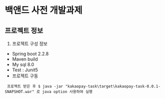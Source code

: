 # 백앤드 사전 개발과제

## 프로젝트 정보

1. 프로젝트 구성 정보
  + Spring boot 2.2.8
  + Maven build
  + My sql 8.0
  + Test : Junit5
  + 프로젝트 구동 
```
 프로젝트 받은 후 $ java -jar "kakaopay-task\target\kakaopay-task-0.0.1-SNAPSHOT.war" 로 java option 사용하여 실행
```
